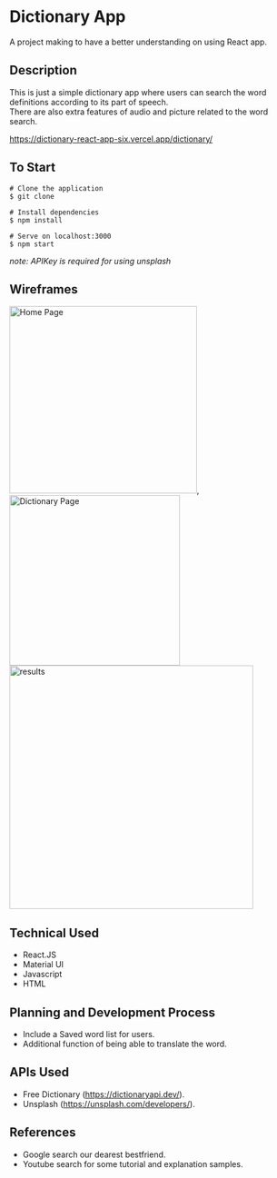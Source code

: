 # Dictionary App

A project making to have a better understanding on using React app.

## Description

This is just a simple dictionary app where users can search the word definitions according to its part of speech.
<br> There are also extra features of audio and picture related to the word search.

<https://dictionary-react-app-six.vercel.app/dictionary/>

## To Start

```
# Clone the application
$ git clone

# Install dependencies
$ npm install

# Serve on localhost:3000
$ npm start
```
_note: APIKey is required for using unsplash_

## Wireframes

<img width="330" alt="Home Page" src="https://user-images.githubusercontent.com/115356158/218248188-da2a3645-900c-41f1-a9b9-e778e25482ef.png">, <img width="300" alt="Dictionary Page" src="https://user-images.githubusercontent.com/115356158/218248226-96319e38-f4d0-4c62-896f-ab4f0b13065f.png">
<img width="429" alt="results" src="https://user-images.githubusercontent.com/115356158/218248247-e02c5a02-8219-432f-b141-f0f189dc172d.png">

## Technical Used

* React.JS
* Material UI
* Javascript
* HTML

## Planning and Development Process

* Include a Saved word list for users.
* Additional function of being able to translate the word.

## APIs Used

* Free Dictionary (<https://dictionaryapi.dev/>).
* Unsplash (<https://unsplash.com/developers/>).

## References

* Google search our dearest bestfriend.
* Youtube search for some tutorial and explanation samples.
